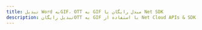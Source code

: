 ---title: تبدیل Word بهGIF، OTT به GIF مبدل رایگان یا Net SDKdescription: تبدیل رایگانOTT به GIF با استفاده از Net Cloud APIs & SDK. همچنین اسناد Microsoft Word و OpenOffice را در Cloud ایجاد، ویرایش و رندر کنید.---